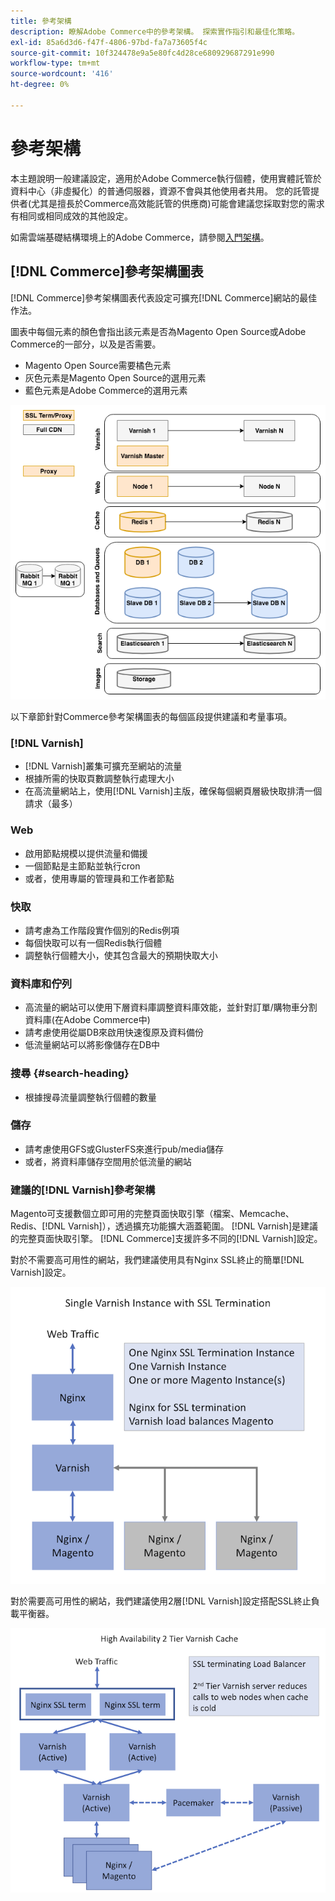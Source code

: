 ```yaml
---
title: 參考架構
description: 瞭解Adobe Commerce中的參考架構。 探索實作指引和最佳化策略。
exl-id: 85a6d3d6-f47f-4806-97bd-fa7a73605f4c
source-git-commit: 10f324478e9a5e80fc4d28ce680929687291e990
workflow-type: tm+mt
source-wordcount: '416'
ht-degree: 0%

---
```


# 參考架構

本主題說明一般建議設定，適用於Adobe Commerce執行個體，使用實體託管於資料中心（非虛擬化）的普通伺服器，資源不會與其他使用者共用。 您的託管提供者(尤其是擅長於Commerce高效能託管的供應商)可能會建議您採取對您的需求有相同或相同成效的其他設定。

如需雲端基礎結構環境上的Adobe Commerce，請參閱[入門架構](https://experienceleague.adobe.com/en/docs/commerce-cloud-service/user-guide/architecture/starter-architecture)。

## [!DNL Commerce]參考架構圖表

[!DNL Commerce]參考架構圖表代表設定可擴充[!DNL Commerce]網站的最佳作法。

圖表中每個元素的顏色會指出該元素是否為Magento Open Source或Adobe Commerce的一部分，以及是否需要。

* Magento Open Source需要橘色元素
* 灰色元素是Magento Open Source的選用元素
* 藍色元素是Adobe Commerce的選用元素

![Commerce參考架構圖](../assets/performance/images/ref-architecture-2.3.png)

以下章節針對Commerce參考架構圖表的每個區段提供建議和考量事項。

### [!DNL Varnish]

* [!DNL Varnish]叢集可擴充至網站的流量
* 根據所需的快取頁數調整執行處理大小
* 在高流量網站上，使用[!DNL Varnish]主版，確保每個網頁層級快取排清一個請求（最多）

### Web

* 啟用節點規模以提供流量和備援
* 一個節點是主節點並執行cron
* 或者，使用專屬的管理員和工作者節點

### 快取

* 請考慮為工作階段實作個別的Redis例項
* 每個快取可以有一個Redis執行個體
* 調整執行個體大小，使其包含最大的預期快取大小

### 資料庫和佇列

* 高流量的網站可以使用下層資料庫調整資料庫效能，並針對訂單/購物車分割資料庫(在Adobe Commerce中)
* 請考慮使用從屬DB來啟用快速復原及資料備份
* 低流量網站可以將影像儲存在DB中

### 搜尋 {#search-heading}

* 根據搜尋流量調整執行個體的數量

### 儲存

* 請考慮使用GFS或GlusterFS來進行pub/media儲存
* 或者，將資料庫儲存空間用於低流量的網站

### 建議的[!DNL Varnish]參考架構

Magento可支援數個立即可用的完整頁面快取引擎（檔案、Memcache、Redis、[!DNL Varnish]），透過擴充功能擴大涵蓋範圍。 [!DNL Varnish]是建議的完整頁面快取引擎。  [!DNL Commerce]支援許多不同的[!DNL Varnish]設定。

對於不需要高可用性的網站，我們建議使用具有Nginx SSL終止的簡單[!DNL Varnish]設定。

![包含SSL終止的簡單[!DNL Varnish]設定](../assets/performance/images/single-varnish-with-ssl-termination.png)

對於需要高可用性的網站，我們建議使用2層[!DNL Varnish]設定搭配SSL終止負載平衡器。

![高可用性兩層[!DNL Varnish]組態搭配SSL終止負載平衡器](../assets/performance/images/ha-2-tier-varnish-with-ssl-term-load-balancer.png)
